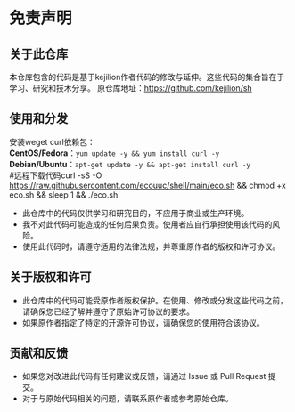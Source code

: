 # 免责声明

## 关于此仓库

本仓库包含的代码是基于kejilion作者代码的修改与延伸。这些代码的集合旨在于学习、研究和技术分享。
原仓库地址：https://github.com/kejilion/sh

## 使用和分发
安装weget curl依赖包：<br>
**CentOS/Fedora**：`yum update -y && yum install curl -y` <br>
**Debian/Ubuntu**：`apt-get update -y && apt-get install curl -y` <br>
#远程下载代码curl -sS -O https://raw.githubusercontent.com/ecouuc/shell/main/eco.sh && chmod +x eco.sh && sleep 1 && ./eco.sh


- 此仓库中的代码仅供学习和研究目的，不应用于商业或生产环境。
- 我不对此代码可能造成的任何后果负责。使用者应自行承担使用该代码的风险。
- 使用此代码时，请遵守适用的法律法规，并尊重原作者的版权和许可协议。

## 关于版权和许可

- 此仓库中的代码可能受原作者版权保护。在使用、修改或分发这些代码之前，请确保您已经了解并遵守了原始许可协议的要求。
- 如果原作者指定了特定的开源许可协议，请确保您的使用符合该协议。

## 贡献和反馈

- 如果您对改进此代码有任何建议或反馈，请通过 Issue 或 Pull Request 提交。
- 对于与原始代码相关的问题，请联系原作者或参考原始仓库。

